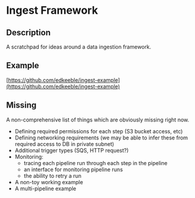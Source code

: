 # Ingest Framework

## Description

A scratchpad for ideas around a data ingestion framework.

## Example

[https://github.com/edkeeble/ingest-example](https://github.com/edkeeble/ingest-example)

## Missing

A non-comprehensive list of things which are obviously missing right now.

- Defining required permissions for each step (S3 bucket access, etc)
- Defining networking requirements (we may be able to infer these from required access to DB in private subnet)
- Additional trigger types (SQS, HTTP request?)
- Monitoring:
  - tracing each pipeline run through each step in the pipeline
  - an interface for monitoring pipeline runs
  - the ability to retry a run
- A non-toy working example
- A multi-pipeline example
